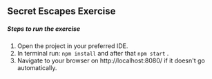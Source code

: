## Secret Escapes Exercise



##### Steps to run the exercise

1. Open the project in your preferred IDE.
2. In terminal run: `npm install` and after that `npm start` .
3. Navigate to your browser on http://localhost:8080/ if it doesn't go automatically.